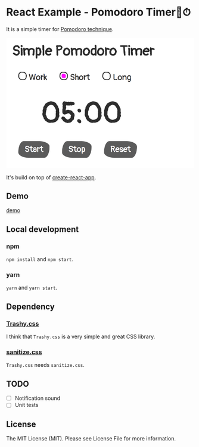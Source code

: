 # React Example - Pomodoro Timer🍅⏱

It is a simple timer for [Pomodoro technique](https://en.wikipedia.org/wiki/Pomodoro_Technique).

![Sample](sample.png "sample")

It's build on top of [create-react-app](https://github.com/facebook/create-react-app).

## Demo
[demo]()

## Local development
### npm
`npm install` and `npm start`.

### yarn
`yarn` and `yarn start`.

## Dependency
### [Trashy.css](https://t7.github.io/trashy.css/)
I think that `Trashy.css` is a very simple and great CSS library.

### [sanitize.css](https://csstools.github.io/sanitize.css/)
`Trashy.css` needs `sanitize.css`.

## TODO
- [ ] Notification sound
- [ ] Unit tests

## License
The MIT License (MIT). Please see License File for more information.

